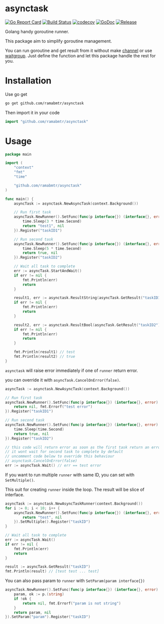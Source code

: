 # asynctask

[![Go Report Card](https://goreportcard.com/badge/github.com/ramabmtr/asynctask)](https://goreportcard.com/report/github.com/ramabmtr/asynctask)
[![Build Status](https://travis-ci.org/ramabmtr/asynctask.svg?branch=master)](https://travis-ci.org/ramabmtr/asynctask)
[![codecov](https://codecov.io/gh/ramabmtr/asynctask/branch/master/graph/badge.svg)](https://codecov.io/gh/ramabmtr/asynctask)
[![GoDoc](https://godoc.org/github.com/ramabmtr/asynctask?status.svg)](https://pkg.go.dev/github.com/ramabmtr/asynctask?tab=doc)
[![Release](https://img.shields.io/github/release/ramabmtr/asynctask.svg?style=flat-square)](https://github.com/ramabmtr/asynctask/releases)

Golang handy goroutine runner.

This package aim to simplify goroutine management.

You can run goroutine and get result from it without make [channel](https://golang.org/doc/effective_go.html#channels)
or use [waitgroup](https://golang.org/pkg/sync/#WaitGroup). Just define the function and let this package
handle the rest for you.

# Installation

Use go get

```bash
go get github.com/ramabmtr/asynctask
```

Then import it in your code

```go
import "github.com/ramabmtr/asynctask"
```

# Usage

```go
package main

import (
	"context"
	"fmt"
	"time"

	"github.com/ramabmtr/asynctask"
)

func main() {
	asyncTask := asynctask.NewAsyncTask(context.Background())

	// Run first task
	asyncTask.NewRunner().SetFunc(func(p interface{}) (interface{}, error) {
		time.Sleep(3 * time.Second)
		return "test1", nil
	}).Register("taskID1")

	// Run second task
	asyncTask.NewRunner().SetFunc(func(p interface{}) (interface{}, error) {
		time.Sleep(5 * time.Second)
		return true, nil
	}).Register("taskID2")

	// Wait all task to complete
	err := asyncTask.StartAndWait()
	if err != nil {
		fmt.Println(err)
		return
	}

	result1, err := asynctask.ResultString(asyncTask.GetResult("taskID1"))
	if err != nil {
		fmt.Println(err)
		return
	}

	result2, err := asynctask.ResultBool(asyncTask.GetResult("taskID2"))
	if err != nil {
		fmt.Println(err)
		return
	}

	fmt.Println(result1) // test
	fmt.Println(result2) // true
}
```

`asynctask` will raise error immediately if one of `runner` return error.

you can override it with `asyncTask.CancelOnError(false)`.

```go
asyncTask := asynctask.NewAsyncTask(context.Background())

// Run first task
asyncTask.NewRunner().SetFunc(func(p interface{}) (interface{}, error) {
	return nil, fmt.Errorf("test error")
}).Register("taskID1")

// Run second task
asyncTask.NewRunner().SetFunc(func(p interface{}) (interface{}, error) {
	time.Sleep(time.Second)
	return true, nil
}).Register("taskID2")

// this code will return error as soon as the first task return an error
// it wont wait for second task to complete by default
// uncomment code below to override this behaviour
// asynctask.CancelOnError(false)
err := asyncTask.Wait() // err == test error
```

If you want to run multiple `runner` with same ID, you can set with `SetMultiple()`.

This suit for creating `runner` inside the loop. The result will be slice of interface.

```go
asyncTask := asynctask.NewAsyncTaskRunner(context.Background())
for i := 0; i < 10; i++ {
	asyncTask.NewRunner().SetFunc(func(p interface{}) (interface{}, error) {
		return "test", nil
	}).SetMultiple().Register("taskID")
}

// Wait all task to complete
err := asyncTask.Wait()
if err != nil {
    fmt.Println(err)
    return
}

result := asyncTask.GetResult("taskID")
fmt.Println(result) // [test test ... test]
```

You can also pass param to `runner` with `SetParam(param interface{})`

```go
asyncTask.NewRunner().SetFunc(func(p interface{}) (interface{}, error) {
    param, ok := p.(string)
    if !ok {
        return nil, fmt.Errorf("param is not string")
    }
    return param, nil
}).SetParam("param").Register("taskID")
```